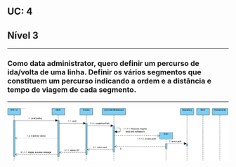 ## **UC: 4**
## Nível 3
-----------------------
### Como data administrator, quero definir um percurso de ida/volta de uma linha. Definir os vários segmentos que constituem um percurso indicando a ordem e a distância e tempo de viagem de cada segmento.

-----------------------

![UC: 4](UC4.png)
